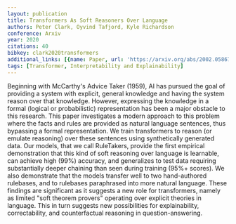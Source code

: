 ```yaml
---
layout: publication
title: Transformers As Soft Reasoners Over Language
authors: Peter Clark, Oyvind Tafjord, Kyle Richardson
conference: Arxiv
year: 2020
citations: 40
bibkey: clark2020transformers
additional_links: [{name: Paper, url: 'https://arxiv.org/abs/2002.05867'}]
tags: [Transformer, Interpretability and Explainability]
---
```

Beginning with McCarthy's Advice Taker (1959), AI has pursued the goal of
providing a system with explicit, general knowledge and having the system
reason over that knowledge. However, expressing the knowledge in a formal
(logical or probabilistic) representation has been a major obstacle to this
research. This paper investigates a modern approach to this problem where the
facts and rules are provided as natural language sentences, thus bypassing a
formal representation. We train transformers to reason (or emulate reasoning)
over these sentences using synthetically generated data. Our models, that we
call RuleTakers, provide the first empirical demonstration that this kind of
soft reasoning over language is learnable, can achieve high (99%) accuracy, and
generalizes to test data requiring substantially deeper chaining than seen
during training (95%+ scores). We also demonstrate that the models transfer
well to two hand-authored rulebases, and to rulebases paraphrased into more
natural language. These findings are significant as it suggests a new role for
transformers, namely as limited "soft theorem provers" operating over explicit
theories in language. This in turn suggests new possibilities for
explainability, correctability, and counterfactual reasoning in
question-answering.